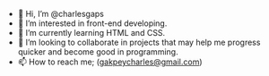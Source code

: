 - 👋 Hi, I’m @charlesgaps
- 👀 I’m interested in front-end developing.
- 🌱 I’m currently learning HTML and CSS.
- 💞️ I’m looking to collaborate in projects that may help me progress quicker and become good in programming.
- 📫 How to reach me; (gakpeycharles@gmail.com)

<!---
charlesgaps/charlesgaps is a ✨ special ✨ repository because its `README.md` (this file) appears on your GitHub profile.
You can click the Preview link to take a look at your changes.
--->
